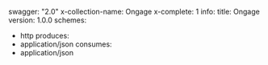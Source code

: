 swagger: "2.0"
x-collection-name: Ongage
x-complete: 1
info:
  title: Ongage
  version: 1.0.0
schemes:
- http
produces:
- application/json
consumes:
- application/json